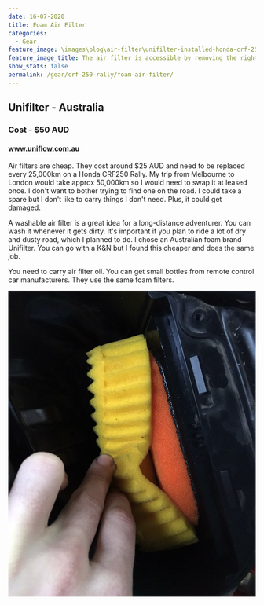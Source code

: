```yaml
---
date: 16-07-2020
title: Foam Air Filter
categories:
  - Gear
feature_image: \images\blog\air-filter\unifilter-installed-honda-crf-250-rally
feature_image_title: The air filter is accessible by removing the right-hand side middle fairing
show_stats: false
permalink: /gear/crf-250-rally/foam-air-filter/
---
```

<h2>Unifilter - Australia</h2>
<h3>Cost - $50 AUD</h3>
<h4>
  <a href="https://www.uniflow.com.au/">www.uniflow.com.au</a>
</h4>
<p>
  Air filters are cheap. They cost around $25 AUD and need to be replaced every 25,000km on a Honda CRF250 Rally. My trip from Melbourne to London would take approx 50,000km so I would need to swap it at leased once. I don't want to bother trying to find one on the road. I could take a spare but I don't like to carry things I don't need. Plus, it could get damaged.
</p>

<p>
  A washable air filter is a great idea for a long-distance adventurer. You can wash it whenever it gets dirty. It's important if you plan to ride a lot of dry and dusty road, which I planned to do. I chose an Australian foam brand Unifilter. You can go with a K&N but I found this cheaper and does the same job.
</p>

<p>
  You need to carry air filter oil. You can get small bottles from remote control car manufacturers. They use the same foam filters.
</p>

<picture>
  <source srcset="\images\blog\air-filter\unifilter-2-stage-foam-installed-honda-crf250-rally.webp">
  <img src="\images\blog\air-filter\unifilter-2-stage-foam-installed-honda-crf250-rally.jpg" alt="Showing the 2-stages of foam on the unifilter air filter for the Honda CRF250 Rally" />
</picture>





